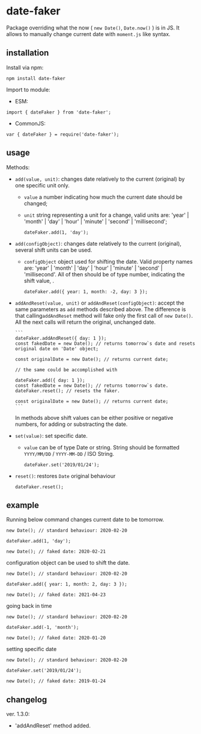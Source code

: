 # date-faker

Package overriding what the now ( `new Date()`, `Date.now()` ) is in JS. It allows to manually change current date with `moment.js` like syntax.

## installation

Install via npm:

```
npm install date-faker
```

Import to module:

-   ESM:

```
import { dateFaker } from 'date-faker';
```

-   CommonJS:

```
var { dateFaker } = require('date-faker');
```

## usage

Methods:

-   `add(value, unit)`: changes date relatively to the current (original) by one specific unit only.

    -   `value` a number indicating how much the current date should be changed;
    -   `unit` string representing a unit for a change, valid units are: 'year' | 'month' | 'day' | 'hour' | 'minute' | 'second' | 'millisecond';

        ```
        dateFaker.add(1, 'day');
        ```

*   `add(configObject)`: changes date relatively to the current (original), several shift units can be used.

    -   `configObject` object used for shifting the date. Valid property names are: 'year' | 'month' | 'day' | 'hour' | 'minute' | 'second' | 'millisecond'. All of then should be of type number, indicating the shift value, .

        ```
        dateFaker.add({ year: 1, month: -2, day: 3 });
        ```

*   `addAndReset(value, unit)` or `addAndReset(configObject)`: accept the same parameters as `add` methods described above. The difference is that calling`addAndReset` method will fake only the first call of `new Date()`. All the next calls will return the original, unchanged date.

        ```
        dateFaker.addAndReset({ day: 1 });
        const fakedDate = new Date(); // returns tomorrow`s date and resets original date on 'Date' object;

        const originalDate = new Date(); // returns current date;

        // the same could be accomplished with

        dateFaker.add({ day: 1 });
        const fakedDate = new Date(); // returns tomorrow`s date.
        dateFaker.reset(); // resets the faker.

        const originalDate = new Date(); // returns current date;
        ```

    In methods above shift values can be either positive or negative numbers, for adding or substracting the date.

*   `set(value)`: set specific date.

    -   `value` can be of type Date or string. String should be formatted `YYYY/MM/DD` / `YYYY-MM-DD` / ISO String.

        ```
        dateFaker.set('2019/01/24');
        ```

*   `reset()`: restores `Date` original behaviour
    ```
    dateFaker.reset();
    ```

## example

Running below command changes current date to be tomorrow.

```
new Date(); // standard behaviour: 2020-02-20

dateFaker.add(1, 'day');

new Date(); // faked date: 2020-02-21

```

configuration object can be used to shift the date.

```
new Date(); // standard behaviour: 2020-02-20

dateFaker.add({ year: 1, month: 2, day: 3 });

new Date(); // faked date: 2021-04-23
```

going back in time

```
new Date(); // standard behaviour: 2020-02-20

dateFaker.add(-1, 'month');

new Date(); // faked date: 2020-01-20
```

setting specific date

```
new Date(); // standard behaviour: 2020-02-20

dateFaker.set('2019/01/24');

new Date(); // faked date: 2019-01-24
```

## changelog

ver. 1.3.0:

-   'addAndReset' method added.
